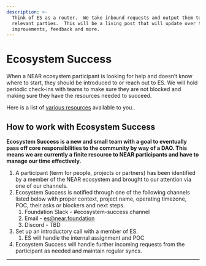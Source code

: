 ```yaml
---
description: >-
  Think of ES as a router.  We take inbound requests and output them to the
  relevant parties.  This will be a living post that will update over time with
  improvements, feedback and more.
---
```


# Ecosystem Success

When a NEAR ecosystem participant is looking for help and doesn’t know where to start, they should be introduced to or reach out to ES.  We will hold periodic check-ins with teams to make sure they are not  blocked and making sure they have the resources needed to succeed.

Here is a list of [various resources](https://app.gitbook.com/@near/s/wiki/\~/drafts/-MiNS9bGxERQ_zabhY8L/getting-started/ecosystem-success/resources-available) available to you..

## **How to work with Ecosystem Success**

**Ecosystem Success is a new and small team with a goal to eventually pass off core responsibilities to the community by way of a DAO. This means we are currently a finite resource to NEAR participants and have to manage our time effectively.**

1. A participant (term for people, projects or partners) has been identified by a member of the NEAR ecosystem and brought to our attention via one of our channels.
2. Ecosystem Success is notified through one of the following channels listed below with proper context, project name, operating timezone, POC, their asks or blockers and next steps. 
   1. Foundation Slack - #ecosystem-success channel
   2. Email - es@near.foundation
   3. Discord - TBD
3. Set up an introductory call with a member of ES.
   1. ES will handle the internal assignment and POC
4. Ecosystem Success will handle further incoming requests from the participant as needed and maintain regular syncs.

****
